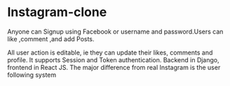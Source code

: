 # Instagram-clone

Anyone can Signup using Facebook or username and password.Users can like ,comment ,and add Posts.

All user action is editable, ie they can update their likes, comments and profile.
It supports Session and Token authentication.
Backend in Django, frontend in React JS.
The major difference from real Instagram is the user following system
